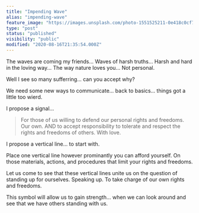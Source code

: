```yaml
---
title: "Impending Wave"
alias: "impending-wave"
feature_image: "https://images.unsplash.com/photo-1551525211-0e418c0cf722?ixlib=rb-1.2.1&q=80&fm=jpg&crop=entropy&cs=tinysrgb&w=2000&fit=max&ixid=eyJhcHBfaWQiOjExNzczfQ"
type: "post"
status: "published"
visibility: "public"
modified: "2020-08-16T21:35:54.000Z"
---
```


<p>The waves are coming my friends... Waves of harsh truths... Harsh and hard in the loving way... The way nature loves you... Not personal.</p><p>Well I see so many sufferring... can you accept why?</p><p>We need some new ways to communicate... back to basics... things got a little too wierd.</p><p>I propose a signal... </p><blockquote>For those of us willing to defend our personal rights and freedoms. Our own. AND to accept responsibility to tolerate and respect the rights and freedoms of others. With love.</blockquote><p>I propose a vertical line... to start with.</p>
<figure class="kg-card kg-image-card">
<a src="__GHOST_URL__/content/images/2020/11/17DC38D7-6AFC-49A5-BFE7-4016376A72D7.jpeg" class="kg-image" alt loading="lazy" width="1098" height="406" srcset="__GHOST_URL__/content/images/size/w600/2020/11/17DC38D7-6AFC-49A5-BFE7-4016376A72D7.jpeg 600w, __GHOST_URL__/content/images/size/w1000/2020/11/17DC38D7-6AFC-49A5-BFE7-4016376A72D7.jpeg 1000w, __GHOST_URL__/content/images/2020/11/17DC38D7-6AFC-49A5-BFE7-4016376A72D7.jpeg 1098w" sizes="(min-width: 720px) 720px">
</figure><p>Place one vertical line however prominantly you can afford yourself. On those materials, actions, and procedures that limit your rights and freedoms.</p><p>Let us come to see that these vertical lines unite us on the question of standing up for ourselves. Speaking up. To take charge of our own rights and freedoms.</p><p>This symbol will allow us to gain strength... when we can look around and see that we have others standing with us.</p>
